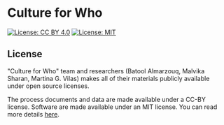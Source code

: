 # Culture for Who
[![License: CC BY 4.0](https://img.shields.io/badge/License-CC%20BY%204.0-lightgrey.svg)](https://creativecommons.org/licenses/by/4.0/)
[![License: MIT](https://img.shields.io/badge/License-MIT-yellow.svg)](https://opensource.org/licenses/MIT)

## License

"Culture for Who" team and researchers (Batool Almarzouq, Malvika Sharan, Martina G. Vilas) makes all of their materials publicly available under open source licenses. 

The process documents and data are made available under a CC-BY license. Software are made available under an MIT license. You can read more details [here](/LICENSE).



